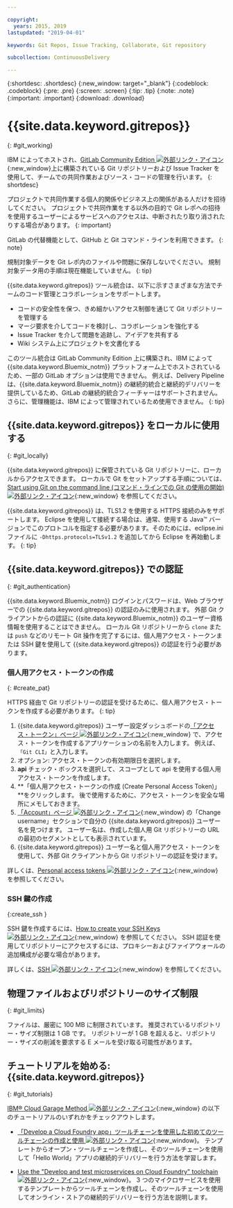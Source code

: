 ```yaml
---

copyright:
  years: 2015, 2019
lastupdated: "2019-04-01"

keywords: Git Repos, Issue Tracking, Collaborate, Git repository

subcollection: ContinuousDelivery

---
```


{:shortdesc: .shortdesc}
{:new_window: target="_blank"}
{:codeblock: .codeblock}
{:pre: .pre}
{:screen: .screen}
{:tip: .tip}
{:note: .note}
{:important: .important}
{:download: .download}

# {{site.data.keyword.gitrepos}}
{: #git_working}

IBM によってホストされ、[GitLab Community Edition ![外部リンク・アイコン](../../icons/launch-glyph.svg "外部リンク・アイコン")](https://about.gitlab.com/){:new_window}上に構築されている Git リポジトリーおよび Issue Tracker を使用して、チームでの共同作業およびソース・コードの管理を行います。
{: shortdesc}

プロジェクトで共同作業する個人的関係やビジネス上の関係がある人だけを招待してください。 プロジェクトで共同作業をする以外の目的で Git レポへの招待を使用するユーザーによるサービスへのアクセスは、中断されたり取り消されたりする場合があります。
{: important}

GitLab の代替機能として、GitHub と Git コマンド・ラインを利用できます。
{: note}

規制対象データを Git レポ内のファイルや問題に保存しないでください。 規制対象データ用の手順は現在機能していません。
{: tip}

{{site.data.keyword.gitrepos}} ツール統合は、以下に示すさまざまな方法でチームのコード管理とコラボレーションをサポートします。
   * コードの安全性を保つ、きめ細かいアクセス制御を通じて Git リポジトリーを管理する
   * マージ要求を介してコードを検討し、コラボレーションを強化する
   * Issue Tracker を介して問題を追跡し、アイデアを共有する
   * Wiki システム上にプロジェクトを文書化する

このツール統合は GitLab Community Edition 上に構築され、IBM によって {{site.data.keyword.Bluemix_notm}} プラットフォーム上でホストされているため、一部の GitLab オプションは使用できません。 例えば、Delivery Pipeline は、{{site.data.keyword.Bluemix_notm}} の継続的統合と継続的デリバリーを提供しているため、GitLab の継続的統合フィーチャーはサポートされません。 さらに、管理機能は、IBM によって管理されているため使用できません。
{: tip}


## {{site.data.keyword.gitrepos}} をローカルに使用する
{: #git_locally}

{{site.data.keyword.gitrepos}} に保管されている Git リポジトリーに、ローカルからアクセスできます。 ローカルで Git をセットアップする手順については、[Start using Git on the command line (コマンド・ラインでの Git の使用の開始) ![外部リンク・アイコン](../../icons/launch-glyph.svg "外部リンク・アイコン")](https://git.ng.bluemix.net/help/gitlab-basics/start-using-git){:new_window} を参照してください。

{{site.data.keyword.gitrepos}} は、TLS1.2 を使用する HTTPS 接続のみをサポートします。 Eclipse を使用して接続する場合は、通常、使用する Java&trade; バージョンでこのプロトコルを指定する必要があります。そのためには、eclipse.ini ファイルに `-Dhttps.protocols=TLSv1.2` を追加してから Eclipse を再始動します。
{: tip}

## {{site.data.keyword.gitrepos}} での認証
{: #git_authentication}

{{site.data.keyword.Bluemix_notm}} ログインとパスワードは、Web ブラウザーでの {{site.data.keyword.gitrepos}} の認証のみに使用されます。 外部 Git クライアントからの認証に {{site.data.keyword.Bluemix_notm}} のユーザー資格情報を使用することはできません。 ローカル Git リポジトリーから `clone` または `push` などのリモート Git 操作を完了するには、個人用アクセス・トークンまたは SSH 鍵を使用して {{site.data.keyword.gitrepos}} の認証を行う必要があります。

### 個人用アクセス・トークンの作成
{: #create_pat}

HTTPS 経由で Git リポジトリーの認証を受けるために、個人用アクセス・トークンを作成する必要があります。
{: tip}

1. {{site.data.keyword.gitrepos}} ユーザー設定ダッシュボードの[「アクセス・トークン」ページ ![外部リンク・アイコン](../../icons/launch-glyph.svg "外部リンク・アイコン")](https://git.ng.bluemix.net/profile/personal_access_tokens?cm_sp=dw-bluemix-_-nospace-_-answers){:new_window} で、アクセス・トークンを作成するアプリケーションの名前を入力します。 例えば、`「Git CLI」`と入力します。
1. オプション: アクセス・トークンの有効期限日を選択します。
1. **api** チェック・ボックスを選択して、スコープとして api を使用する個人用アクセス・トークンを作成します。
1. **「個人用アクセス・トークンの作成 (Create Personal Access Token)」**をクリックします。 後で使用するために、アクセス・トークンを安全な場所にメモしておきます。
1. [「Account」ページ ![外部リンク・アイコン](../../icons/launch-glyph.svg "外部リンク・アイコン")](https://git.ng.bluemix.net/profile/account?cm_sp=dw-bluemix-_-nospace-_-answers){:new_window} の「Change username」セクションで自分の {{site.data.keyword.gitrepos}} ユーザー名を見つけます。 ユーザー名は、作成した個人用 Git リポジトリーの URL の最初のセグメントとしても表示されています。
1. {{site.data.keyword.gitrepos}} ユーザー名と個人用アクセス・トークンを使用して、外部 Git クライアントから Git リポジトリーの認証を受けます。

詳しくは、[Personal access tokens ![外部リンク・アイコン](../../icons/launch-glyph.svg "外部リンク・アイコン")](https://git.ng.bluemix.net/help/api/README.html#personal-access-tokens){:new_window} を参照してください。

### SSH 鍵の作成  
{:create_ssh }

SSH 鍵を作成するには、[How to create your SSH Keys ![外部リンク・アイコン](../../icons/launch-glyph.svg "外部リンク・アイコン")](https://git.ng.bluemix.net/help/gitlab-basics/create-your-ssh-keys){:new_window} を参照してください。 SSH 認証を使用してリポジトリーにアクセスするには、プロキシーおよびファイアウォールの追加構成が必要な場合があります。

詳しくは、[SSH ![外部リンク・アイコン](../../icons/launch-glyph.svg "外部リンク・アイコン")](https://git.ng.bluemix.net/help/ssh/README){:new_window} を参照してください。

## 物理ファイルおよびリポジトリーのサイズ制限
{: #git_limits}

ファイルは、厳密に 100 MB に制限されています。 推奨されているリポジトリー・サイズ制限は 1 GB です。 リポジトリーが 1 GB を超えると、リポジトリー・サイズの削減を要求する E メールを受け取る可能性があります。

## チュートリアルを始める: {{site.data.keyword.gitrepos}}
{: #git_tutorials}

[IBM&reg; Cloud Garage Method ![外部リンク・アイコン](../../icons/launch-glyph.svg "外部リンク・アイコン")](https://www.ibm.com/cloud/garage){:new_window} の以下のチュートリアルのいずれかをチェックアウトします。

  * [ 「Develop a Cloud Foundry app」ツールチェーンを使用した初めてのツールチェーンの作成と使用 ![外部リンク・アイコン](../../icons/launch-glyph.svg "外部リンク・アイコン ")](https://www.ibm.com/cloud/garage/tutorials/introduce-develop-cloud-foundry-app-toolchain){:new_window}。 テンプレートからオープン・ツールチェーンを作成し、そのツールチェーンを使用して「Hello World」アプリの継続的デリバリーを行う方法を学習します。

  * [Use the "Develop and test microservices on Cloud Foundry" toolchain ![外部リンク・アイコン](../../icons/launch-glyph.svg "外部リンク・アイコン")](https://www.ibm.com/cloud/garage/tutorials/use-develop-test-microservices-on-cloud-foundry-toolchain){:new_window}。 3 つのマイクロサービスを使用するテンプレートからツールチェーンを作成し、そのツールチェーンを使用してオンライン・ストアの継続的デリバリーを行う方法を説明します。
